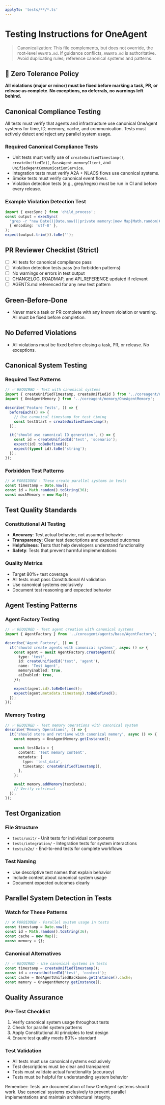 ```yaml
---
applyTo: 'tests/**/*.ts'
---
```


# Testing Instructions for OneAgent

> Canonicalization: This file complements, but does not override, the root-level `AGENTS.md`. If guidance conflicts, `AGENTS.md` is authoritative. Avoid duplicating rules; reference canonical systems and patterns.

## 🚨 Zero Tolerance Policy

**All violations (major or minor) must be fixed before marking a task, PR, or release as complete. No exceptions, no deferrals, no warnings left behind.**

## Canonical Compliance Testing

All tests must verify that agents and infrastructure use canonical OneAgent systems for time, ID, memory, cache, and communication. Tests must actively detect and reject any parallel system usage.

### Required Canonical Compliance Tests

- Unit tests must verify use of `createUnifiedTimestamp()`, `createUnifiedId()`, `BaseAgent.memoryClient`, and `UnifiedAgentCommunicationService`.
- Integration tests must verify A2A + NLACS flows use canonical systems.
- Smoke tests must verify canonical event flows.
- Violation detection tests (e.g., grep/regex) must be run in CI and before every release.

### Example Violation Detection Test

```typescript
import { execSync } from 'child_process';
const output = execSync(
  'grep -r "new Date()|Date.now()|private memory:|new Map|Math.random|CustomMemoryClass|CustomEventBus" coreagent/ || true',
  { encoding: 'utf-8' },
);
expect(output.trim()).toBe('');
```

## PR Reviewer Checklist (Strict)

- [ ] All tests for canonical compliance pass
- [ ] Violation detection tests pass (no forbidden patterns)
- [ ] No warnings or errors in test output
- [ ] CHANGELOG, ROADMAP, and API_REFERENCE updated if relevant
- [ ] AGENTS.md referenced for any new test pattern

## Green-Before-Done

- Never mark a task or PR complete with any known violation or warning. All must be fixed before completion.

## No Deferred Violations

- All violations must be fixed before closing a task, PR, or release. No exceptions.

## Canonical System Testing

### Required Test Patterns

```typescript
// ✅ REQUIRED - Test with canonical systems
import { createUnifiedTimestamp, createUnifiedId } from '../coreagent/utils/UnifiedBackboneService';
import { OneAgentMemory } from '../coreagent/memory/OneAgentMemory';

describe('Feature Tests', () => {
  beforeEach(() => {
    // Use canonical timestamp for test timing
    const testStart = createUnifiedTimestamp();
  });

  it('should use canonical ID generation', () => {
    const id = createUnifiedId('test', 'scenario');
    expect(id).toBeDefined();
    expect(typeof id).toBe('string');
  });
});
```

### Forbidden Test Patterns

```typescript
// ❌ FORBIDDEN - These create parallel systems in tests
const timestamp = Date.now();
const id = Math.random().toString(36);
const mockMemory = new Map();
```

## Test Quality Standards

### Constitutional AI Testing

- **Accuracy**: Test actual behavior, not assumed behavior
- **Transparency**: Clear test descriptions and expected outcomes
- **Helpfulness**: Tests that help developers understand functionality
- **Safety**: Tests that prevent harmful implementations

### Quality Metrics

- Target 80%+ test coverage
- All tests must pass Constitutional AI validation
- Use canonical systems exclusively
- Document test reasoning and expected behavior

## Agent Testing Patterns

### Agent Factory Testing

```typescript
// ✅ REQUIRED - Test agent creation with canonical systems
import { AgentFactory } from '../coreagent/agents/base/AgentFactory';

describe('Agent Factory', () => {
  it('should create agents with canonical systems', async () => {
    const agent = await AgentFactory.createAgent({
      type: 'test',
      id: createUnifiedId('test', 'agent'),
      name: 'Test Agent',
      memoryEnabled: true,
      aiEnabled: true,
    });

    expect(agent.id).toBeDefined();
    expect(agent.metadata.timestamp).toBeDefined();
  });
});
```

### Memory Testing

```typescript
// ✅ REQUIRED - Test memory operations with canonical system
describe('Memory Operations', () => {
  it('should store and retrieve with canonical memory', async () => {
    const memory = OneAgentMemory.getInstance();

    const testData = {
      content: 'Test memory content',
      metadata: {
        type: 'test_data',
        timestamp: createUnifiedTimestamp(),
      },
    };

    await memory.addMemory(testData);
    // Verify retrieval
  });
});
```

## Test Organization

### File Structure

- `tests/unit/` - Unit tests for individual components
- `tests/integration/` - Integration tests for system interactions
- `tests/e2e/` - End-to-end tests for complete workflows

### Test Naming

- Use descriptive test names that explain behavior
- Include context about canonical system usage
- Document expected outcomes clearly

## Parallel System Detection in Tests

### Watch for These Patterns

```typescript
// ❌ FORBIDDEN - Parallel system usage in tests
const timestamp = Date.now();
const id = Math.random().toString(36);
const cache = new Map();
const memory = {};
```

### Canonical Alternatives

```typescript
// ✅ REQUIRED - Use canonical systems in tests
const timestamp = createUnifiedTimestamp();
const id = createUnifiedId('test', 'context');
const cache = OneAgentUnifiedBackbone.getInstance().cache;
const memory = OneAgentMemory.getInstance();
```

## Quality Assurance

### Pre-Test Checklist

1. Verify canonical system usage throughout tests
2. Check for parallel system patterns
3. Apply Constitutional AI principles to test design
4. Ensure test quality meets 80%+ standard

### Test Validation

- All tests must use canonical systems exclusively
- Test descriptions must be clear and transparent
- Tests must validate actual functionality (accuracy)
- Tests must be helpful for understanding system behavior

Remember: Tests are documentation of how OneAgent systems should work. Use canonical systems exclusively to prevent parallel implementations and maintain architectural integrity.
